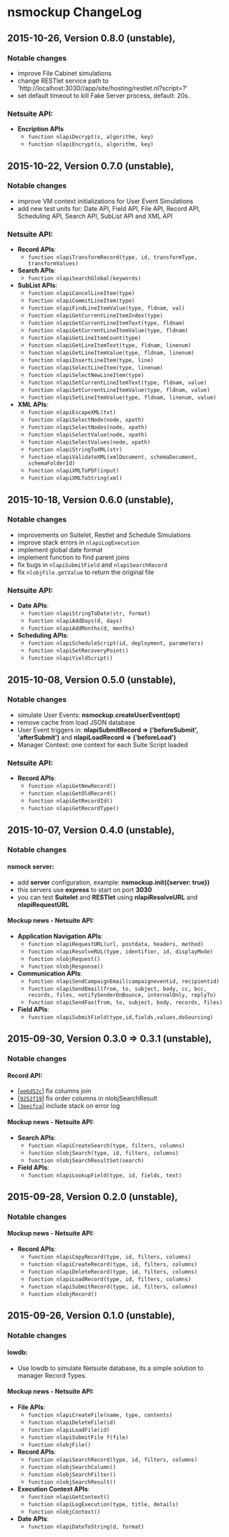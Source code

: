 # nsmockup ChangeLog

## 2015-10-26, Version 0.8.0 (unstable),

### Notable changes
  * improve File Cabinet simulations
  * change RESTlet service path to 'http://localhost:3030//app/site/hosting/restlet.nl?script=?'
  * set default timeout to kill Fake Server process, default: 20s.

### Netsuite API:
  * __Encription APIs__
    - `function nlapiDecrypt(s, algorithm, key)`
    - `function nlapiEncrypt(s, algorithm, key)`
  
## 2015-10-22, Version 0.7.0 (unstable),

### Notable changes
  * improve VM context initializations for User Event Simulations
  * add new test units for: Date API, Field API, File API, Record API, Scheduling API, Search API, SubList API and XML API

### Netsuite API:
  * __Record APIs__:
    - `function nlapiTransformRecord(type, id, transformType, transformValues)`
  * __Search APIs__:
    - `function nlapiSearchGlobal(keywords)`
  * __SubList APIs__:
    - `function nlapiCancelLineItem(type)`
    - `function nlapiCommitLineItem(type)`
    - `function nlapiFindLineItemValue(type, fldnam, val)`
    - `function nlapiGetCurrentLineItemIndex(type)`
    - `function nlapiGetCurrentLineItemText(type, fldnam)`
    - `function nlapiGetCurrentLineItemValue(type, fldnam)`
    - `function nlapiGetLineItemCount(type)`
    - `function nlapiGetLineItemText(type, fldnam, linenum)`
    - `function nlapiGetLineItemValue(type, fldnam, linenum)`
    - `function nlapiInsertLineItem(type, line)`
    - `function nlapiSelectLineItem(type, linenum)`
    - `function nlapiSelectNewLineItem(type)`
    - `function nlapiSetCurrentLineItemText(type, fldnam, value)`
    - `function nlapiSetCurrentLineItemValue(type, fldnam, value)`
    - `function nlapiSetLineItemValue(type, fldnam, linenum, value)`
  * __XML APIs__:
    - `function nlapiEscapeXML(txt)`
    - `function nlapiSelectNode(node, xpath)`
    - `function nlapiSelectNodes(node, xpath)`
    - `function nlapiSelectValue(node, xpath)`
    - `function nlapiSelectValues(node, xpath)`
    - `function nlapiStringToXML(str)`
    - `function nlapiValidateXML(xmlDocument, schemaDocument, schemaFolderId)`
    - `function nlapiXMLToPDF(input)`
    - `function nlapiXMLToString(xml)`

## 2015-10-18, Version 0.6.0 (unstable),

### Notable changes
  * improvements on Suitelet, Restlet and Schedule Simulations
  * improve stack errors in `nlapiLogExecution`
  * implement global date format
  * implement function to find parent joins
  * fix bugs in `nlapiSubmitField` and `nlapiSearchRecord`
  * fix `nlobjFile.getValue` to return the original file

### Netsuite API:
  * __Date APIs__:
    - `function nlapiStringToDate(str, format)`
    - `function nlapiAddDays(d, days)`
    - `function nlapiAddMonths(d, months)`
  * __Scheduling APIs__:
    - `function nlapiScheduleScript(id, deployment, parameters)`
    - `function nlapiSetRecoveryPoint()`
    - `function nlapiYieldScript()`

## 2015-10-08, Version 0.5.0 (unstable),

### Notable changes
  * simulate User Events: **nsmockup.createUserEvent(opt)**
  * remove cache from load JSON database
  * User Event triggers in: **nlapiSubmitRecord => ('beforeSubmit', 'afterSubmit')** and **nlapiLoadRecord => ('beforeLoad')**
  * Manager Context: one context for each Suite Script loaded

### Netsuite API:
  * __Record APIs__:
    - `function nlapiGetNewRecord()`
    - `function nlapiGetOldRecord()`
    - `function nlapiGetRecordId()`
    - `function nlapiGetRecordType()`

## 2015-10-07, Version 0.4.0 (unstable),

### Notable changes

#### nsmock server:
  * add **server** configuration, example: **nsmockup.init({server: true})**
  * this servers use **express** to start on port **3030**
  * you can test **Suitelet** and **RESTlet** using **nlapiResolveURL** and **nlapiRequestURL**

#### Mockup news - Netsuite API:
  * __Application Navigation APIs__:
    - `function nlapiRequestURL(url, postdata, headers, method)`
    - `function nlapiResolveRUL(type, identifier, id, displayMode)`
    - `function nlobjRequest()`
    - `function nlobjResponse()`
  * __Communication APIs__:
    - `function nlapiSendCampaignEmail(campaigneventid, recipientid)`
    - `function nlapiSendEmail(from, to, subject, body, cc, bcc, records, files, notifySenderOnBounce, internalOnly, replyTo)`
    - `function nlapiSendFax(from, to, subject, body, records, files)`
  * __Field APIs__:
    - `function nlapiSubmitField(type,id,fields,values,doSourcing)`

## 2015-09-30, Version 0.3.0 => 0.3.1 (unstable),

### Notable changes

#### Record API:
   * [[`ee6d52c`](https://github.com/suiteplus/nsmockup/commit/ee6d52c89f84af6aed9666faf7ce61ba781b4118)] fix columns join
   * [[`9252f19`](https://github.com/suiteplus/nsmockup/commit/9252f19c32f798b48ea6a88d3f759a40767234df)] fix order columns in nlobjSearchResult
   * [[`3eecfca`](https://github.com/suiteplus/nsmockup/commit/3eecfca10d801eee0a42ca841923e3e6d5acca8b)] include stack on error log 

#### Mockup news - Netsuite API:
  * __Search APIs__:
    - `function nlapiCreateSearch(type, filters, columns)`
    - `function nlobjSearch(type, id, filters, columns)`
    - `function nlobjSearchResultSet(search)`
  * __Field APIs__:
    - `function nlapiLookupField(type, id, fields, text)`

## 2015-09-28, Version 0.2.0 (unstable),

### Notable changes

#### Mockup news - Netsuite API:
  * __Record APIs__:
    - `function nlapiCopyRecord(type, id, filters, columns)`
    - `function nlapiCreateRecord(type, id, filters, columns)`
    - `function nlapiDeleteRecord(type, id, filters, columns)`
    - `function nlapiLoadRecord(type, id, filters, columns)`
    - `function nlapiSubmitRecord(type, id, filters, columns)`
    - `function nlobjRecord()`

## 2015-09-26, Version 0.1.0 (unstable),

### Notable changes

#### lowdb: 
   - Use lowdb to simulate Netsuite database, its a simple solution to manager Record Types.

#### Mockup news - Netsuite API:
  * __File APIs__:
    - `function nlapiCreateFile(name, type, contents)`
    - `function nlapiDeleteFile(id)`
    - `function nlapiLoadFile(id)`
    - `function nlapiSubmitFile f(file)`
    - `function nlobjFile()`
  * __Record APIs__:
    - `function nlapiSearchRecord(type, id, filters, columns)`
    - `function nlobjSearchColumn()`
    - `function nlobjSearchFilter()`
    - `function nlobjSearchResult()`
  * __Execution Context APIs__:
    - `function nlapiGetContext()`
    - `function nlapiLogExecution(type, title, details)`
    - `function nlobjContext()`
  * __Date APIs__:
    - `function nlapiDateToString(d, format)`